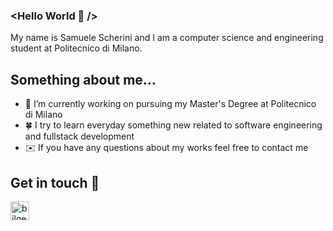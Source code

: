 ### <Hello World 👋 />
My name is Samuele Scherini and I am a computer science and engineering student at Politecnico di Milano.


## Something about me...

- 🚀 I’m currently working on pursuing my Master's Degree at Politecnico di Milano
- 🍀 I try to learn everyday something new related to software engineering and fullstack development
- ✉️ If you have any questions about my works feel free to contact me

## Get in touch 📝

[<img align="left" alt="bilgehangecici | LinkedIn" height="30px" src="https://img.icons8.com/color/344/linkedin-2--v1.png" />][linkedin]

[linkedin]: https://www.linkedin.com/in/samuele-scherini-0a015a1a3/
